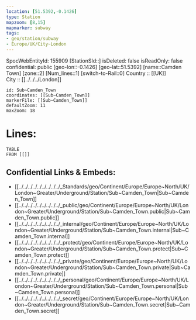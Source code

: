 ```yaml
---
location: [51.5392,-0.1426] 
type: Station 
mapzoom: [8,15] 
mapmarker: subway 
tags:
- geo/station/subway
- Europe/UK/City~London
---
```

SpocWebEntityId: 155909
[StationSId::] 
isDeleted: false
isReadOnly: false
confidential: public
[geo-lon::-0.1426] 
[geo-lat::51.5392] 
[name::Camden Town] 
[zone::2] 
[Num_lines::1] 
[switch-to-Rail::0] 
Country :: [[UK]]  
City :: [[../../../London]]  


```leaflet
id: Sub~Camden_Town
coordinates: [[Sub~Camden_Town]] 
markerFile: [[Sub~Camden_Town]] 
defaultZoom: 11 
maxZoom: 18
```


# Lines: 
```dataview
TABLE 
FROM [[]] 
```

## Confidential Links & Embeds: 
- [[../../../../../../../../../_Standards/geo/Continent/Europe/Europe~North/UK/London~Greater/Underground/Station/Sub~Camden_Town|Sub~Camden_Town]] 
- [[../../../../../../../../../_public/geo/Continent/Europe/Europe~North/UK/London~Greater/Underground/Station/Sub~Camden_Town.public|Sub~Camden_Town.public]] 
- [[../../../../../../../../../_internal/geo/Continent/Europe/Europe~North/UK/London~Greater/Underground/Station/Sub~Camden_Town.internal|Sub~Camden_Town.internal]] 
- [[../../../../../../../../../_protect/geo/Continent/Europe/Europe~North/UK/London~Greater/Underground/Station/Sub~Camden_Town.protect|Sub~Camden_Town.protect]] 
- [[../../../../../../../../../_private/geo/Continent/Europe/Europe~North/UK/London~Greater/Underground/Station/Sub~Camden_Town.private|Sub~Camden_Town.private]] 
- [[../../../../../../../../../_personal/geo/Continent/Europe/Europe~North/UK/London~Greater/Underground/Station/Sub~Camden_Town.personal|Sub~Camden_Town.personal]] 
- [[../../../../../../../../../_secret/geo/Continent/Europe/Europe~North/UK/London~Greater/Underground/Station/Sub~Camden_Town.secret|Sub~Camden_Town.secret]] 
